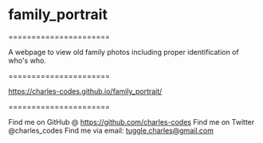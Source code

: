 # family_portrait
======================

A webpage to view old family photos including proper identification of who's who.

======================

https://charles-codes.github.io/family_portrait/

======================

Find me on GitHub @ https://github.com/charles-codes
Find me on Twitter @charles_codes
Find me via email: tuggle.charles@gmail.com
